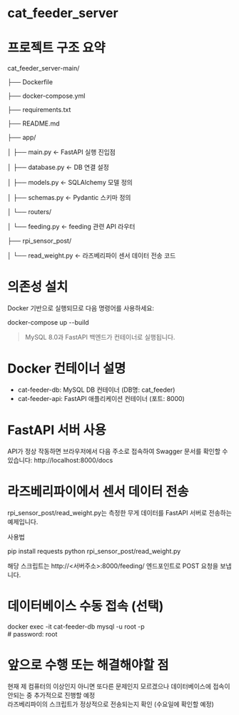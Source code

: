 # cat_feeder_server
# 프로젝트 구조 요약

cat_feeder_server-main/

├── Dockerfile

├── docker-compose.yml

├── requirements.txt

├── README.md

├── app/

│   ├── main.py              ← FastAPI 실행 진입점

│   ├── database.py          ← DB 연결 설정

│   ├── models.py            ← SQLAlchemy 모델 정의

│   ├── schemas.py           ← Pydantic 스키마 정의

│   └── routers/

│       └── feeding.py       ← feeding 관련 API 라우터

├── rpi_sensor_post/

│   └── read_weight.py       ← 라즈베리파이 센서 데이터 전송 코드

# 의존성 설치

Docker 기반으로 실행되므로 다음 명령어를 사용하세요:

docker-compose up --build

> MySQL 8.0과 FastAPI 백엔드가 컨테이너로 실행됩니다.

# Docker 컨테이너 설명

- cat-feeder-db: MySQL DB 컨테이너 (DB명: cat_feeder)
- cat-feeder-api: FastAPI 애플리케이션 컨테이너 (포트: 8000)

# FastAPI 서버 사용

API가 정상 작동하면 브라우저에서 다음 주소로 접속하여 Swagger 문서를 확인할 수 있습니다:
http://localhost:8000/docs

# 라즈베리파이에서 센서 데이터 전송

rpi_sensor_post/read_weight.py는 측정한 무게 데이터를 FastAPI 서버로 전송하는 예제입니다.

사용법

pip install requests
python rpi_sensor_post/read_weight.py

해당 스크립트는 http://<서버주소>:8000/feeding/ 엔드포인트로 POST 요청을 보냅니다.

# 데이터베이스 수동 접속 (선택)

docker exec -it cat-feeder-db mysql -u root -p <br> # password: root

# 앞으로 수행 또는 해결해야할 점

현재 제 컴퓨터의 이상인지 아니면 또다른 문제인지 모르겠으나 데이터베이스에 접속이 안되는 중 추가적으로 진행할 예정 <br>
라즈베리파이의 스크립트가 정상적으로 전송되는지 확인 (수요일에 확인할 예정)

